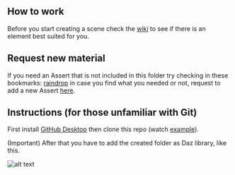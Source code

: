 ## How to work
Before you start creating a scene check the [wiki](https://github.com/DRincs-Productions/daz-assert-props/wiki) to see if there is an element best suited for you.

## Request new material

If you need an Assert that is not included in this folder try checking in these bookmarks: [raindrop](https://raindrop.io/drincs/oggetti-24692144)
in case you find what you needed or not, request to add a new Assert [here](https://github.com/DRincs-Productions/daz-assert-posing/issues/new/choose).
## Instructions (for those unfamiliar with Git)

First install [GitHub Desktop](https://desktop.github.com/) then clone this repo (watch [example](https://docs.github.com/en/desktop/contributing-and-collaborating-using-github-desktop/adding-and-cloning-repositories/cloning-a-repository-from-github-to-github-desktop)).


(Important) After that you have to add the created folder as Daz library, like this.

![alt text](https://github.com/DonRP/BBS-3D/blob/master/images/2021-06-052.webp "Daz")

